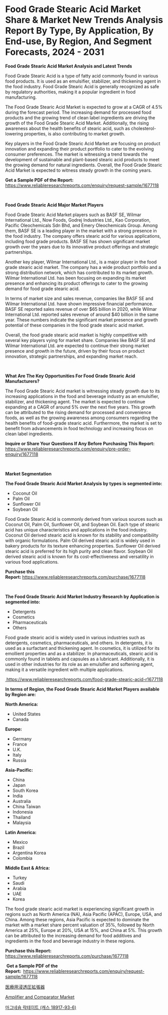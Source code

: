 <p><h1>Food Grade Stearic Acid Market Share & Market New Trends Analysis Report By Type, By Application, By End-use, By Region, And Segment Forecasts, 2024 - 2031</h1></p><p><strong>Food Grade Stearic Acid Market Analysis and Latest Trends</strong></p>
<p><p>Food Grade Stearic Acid is a type of fatty acid commonly found in various food products. It is used as an emulsifier, stabilizer, and thickening agent in the food industry. Food Grade Stearic Acid is generally recognized as safe by regulatory authorities, making it a popular ingredient in food manufacturing.</p><p>The Food Grade Stearic Acid Market is expected to grow at a CAGR of 4.5% during the forecast period. The increasing demand for processed food products and the growing trend of clean label ingredients are driving the growth of the Food Grade Stearic Acid Market. Additionally, the rising awareness about the health benefits of stearic acid, such as cholesterol-lowering properties, is also contributing to market growth.</p><p>Key players in the Food Grade Stearic Acid Market are focusing on product innovation and expanding their product portfolio to cater to the evolving consumer preferences. The market is witnessing a trend towards the development of sustainable and plant-based stearic acid products to meet the growing demand for natural ingredients. Overall, the Food Grade Stearic Acid Market is expected to witness steady growth in the coming years.</p></p>
<p><strong>Get a Sample PDF of the Report:&nbsp;</strong> <a href="https://www.reliableresearchreports.com/enquiry/request-sample/1677118">https://www.reliableresearchreports.com/enquiry/request-sample/1677118</a></p>
<p>&nbsp;</p>
<p><strong>Food Grade Stearic Acid Major Market Players</strong></p>
<p><p>Food Grade Stearic Acid Market players such as BASF SE, Wilmar International Ltd., Now Foods, Godrej Industries Ltd., Kao Corporation, Pacific Oleochemicals Sdn Bhd, and Emery Oleochemicals Group. Among them, BASF SE is a leading player in the market with a strong presence in the food industry. The company offers stearic acid for various applications, including food grade products. BASF SE has shown significant market growth over the years due to its innovative product offerings and strategic partnerships. </p><p>Another key player, Wilmar International Ltd., is a major player in the food grade stearic acid market. The company has a wide product portfolio and a strong distribution network, which has contributed to its market growth. Wilmar International Ltd. has been focusing on expanding its market presence and enhancing its product offerings to cater to the growing demand for food grade stearic acid.</p><p>In terms of market size and sales revenue, companies like BASF SE and Wilmar International Ltd. have shown impressive financial performance. BASF SE reported sales revenue of over $65 billion in 2020, while Wilmar International Ltd. reported sales revenue of around $40 billion in the same year. These numbers indicate the significant market presence and growth potential of these companies in the food grade stearic acid market.</p><p>Overall, the food grade stearic acid market is highly competitive with several key players vying for market share. Companies like BASF SE and Wilmar International Ltd. are expected to continue their strong market presence and growth in the future, driven by their focus on product innovation, strategic partnerships, and expanding market reach.</p></p>
<p>&nbsp;</p>
<p><strong>What Are The Key Opportunities For Food Grade Stearic Acid Manufacturers?</strong></p>
<p><p>The Food Grade Stearic Acid market is witnessing steady growth due to its increasing applications in the food and beverage industry as an emulsifier, stabilizer, and thickening agent. The market is expected to continue expanding at a CAGR of around 5% over the next five years. This growth can be attributed to the rising demand for processed and convenience foods, as well as the growing awareness among consumers regarding the health benefits of food-grade stearic acid. Furthermore, the market is set to benefit from advancements in food technology and increasing focus on clean label ingredients.</p></p>
<p><strong>Inquire or Share Your Questions If Any Before Purchasing This Report:</strong> <a href="https://www.reliableresearchreports.com/enquiry/pre-order-enquiry/1677118">https://www.reliableresearchreports.com/enquiry/pre-order-enquiry/1677118</a></p>
<p>&nbsp;</p>
<p><strong>Market Segmentation</strong></p>
<p><strong>The Food Grade Stearic Acid Market Analysis by types is segmented into:</strong></p>
<p><ul><li>Coconut Oil</li><li>Palm Oil</li><li>Sunflower Oil</li><li>Soybean Oil</li></ul></p>
<p><p>Food Grade Stearic Acid is commonly derived from various sources such as Coconut Oil, Palm Oil, Sunflower Oil, and Soybean Oil. Each type of stearic acid has unique characteristics and applications in the food industry. Coconut Oil derived stearic acid is known for its stability and compatibility with organic formulations. Palm Oil derived stearic acid is widely used in bakery products for its texture enhancing properties. Sunflower Oil derived stearic acid is preferred for its high purity and clean flavor. Soybean Oil derived stearic acid is known for its cost-effectiveness and versatility in various food applications.</p></p>
<p><strong>Purchase this Report:&nbsp;</strong><a href="https://www.reliableresearchreports.com/purchase/1677118">https://www.reliableresearchreports.com/purchase/1677118</a></p>
<p>&nbsp;</p>
<p><strong>The Food Grade Stearic Acid Market Industry Research by Application is segmented into:</strong></p>
<p><ul><li>Detergents</li><li>Cosmetics</li><li>Pharmaceuticals</li><li>Others</li></ul></p>
<p><p>Food grade stearic acid is widely used in various industries such as detergents, cosmetics, pharmaceuticals, and others. In detergents, it is used as a surfactant and thickening agent. In cosmetics, it is utilized for its emollient properties and as a stabilizer. In pharmaceuticals, stearic acid is commonly found in tablets and capsules as a lubricant. Additionally, it is used in other industries for its role as an emulsifier and softening agent, making it a versatile ingredient with multiple applications.</p></p>
<p><a href="https://www.reliableresearchreports.com/food-grade-stearic-acid-r1677118">&nbsp;https://www.reliableresearchreports.com/food-grade-stearic-acid-r1677118</a></p>
<p><strong>In terms of Region, the Food Grade Stearic Acid Market Players available by Region are:</strong></p>
<p>
    <p> <strong> North America: </strong>
        <ul>
            <li>United States</li>
            <li>Canada</li>
        </ul>
        </p> 
    <p> <strong> Europe: </strong>
        <ul>
            <li>Germany</li>
            <li>France</li>
            <li>U.K.</li>
            <li>Italy</li>
            <li>Russia</li>
        </ul>
        </p> 
    <p> <strong> Asia-Pacific: </strong>
        <ul>
            <li>China</li>
            <li>Japan</li>
            <li>South Korea</li>
            <li>India</li>
            <li>Australia</li>
            <li>China Taiwan</li>
            <li>Indonesia</li>
            <li>Thailand</li>
            <li>Malaysia</li>
        </ul>
        </p> 
    <p> <strong> Latin America: </strong>
        <ul>
            <li>Mexico</li>
            <li>Brazil</li>
            <li>Argentina Korea</li>
            <li>Colombia</li>
        </ul>
        </p> 
    <p> <strong> Middle East & Africa: </strong>
        <ul>
            <li>Turkey</li>
            <li>Saudi</li>
            <li>Arabia</li>
            <li>UAE</li>
            <li>Korea</li>
        </ul>
    </p>
    </p>
<p><p>The food grade stearic acid market is experiencing significant growth in regions such as North America (NA), Asia Pacific (APAC), Europe, USA, and China. Among these regions, Asia Pacific is expected to dominate the market with a market share percent valuation of 35%, followed by North America at 25%, Europe at 20%, USA at 15%, and China at 5%. This growth can be attributed to the increasing demand for food additives and ingredients in the food and beverage industry in these regions.</p></p>
<p><strong>Purchase this Report: </strong><a href="https://www.reliableresearchreports.com/purchase/1677118">https://www.reliableresearchreports.com/purchase/1677118</a></p>
<p>&nbsp;<strong>Get a Sample PDF of the Report:&nbsp;&nbsp;</strong><a href="https://www.reliableresearchreports.com/enquiry/request-sample/1677118">https://www.reliableresearchreports.com/enquiry/request-sample/1677118</a></p>
<p><strong></strong></p>
<p><p><a href="https://github.com/KenyonJohns/Market-Research-Report-List-1/blob/main/8894219107787.md">医療用浸透圧拡張器</a></p><p><a href="https://issuu.com/reportprime-2/docs/amplifier-and-comparator-market-size-2030.pptx">Amplifier and Comparator Market</a></p><p><a href="https://github.com/ConstantinVon/Market-Research-Report-List-1/blob/main/7821277102182.md">마그네슘 락테이트 (캐스 18917-93-6)</a></p></p>